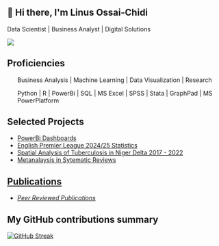 
## 👋 Hi there, I'm Linus Ossai-Chidi
Data Scientist | Business Analyst | Digital Solutions

![](https://komarev.com/ghpvc/?username=linus4one&color=05F26C)

<h2>Proficiencies</h2>
<ul>Business Analysis | Machine Learning | Data Visualization | Research</ul> 
<ul>Python | R | PowerBi | SQL | MS Excel | SPSS | Stata | GraphPad | MS PowerPlatform</ul>

<h2>Selected Projects</h2>
<ul>
<li><a href="https://github.com/linus4one/PowerBidashboards">PowerBi Dashboards</a></li>
<li><a href="https://github.com/linus4one/epl2024_25_stats/">English Premier League 2024/25 Statistics</a></li>
<li><a href="https://github.com/linus4one/niger-delta_tb_hiv_spatial">Spatial Analysis of Tuberculosis in Niger Delta 2017 - 2022</a></li>
<li><a href="https://github.com/linus4one/meta_analysis_for_proportions">Metanalaysis in Sytematic Reviews</li>
</ul>

<h2>Publications</h2>
<ul>
<li><a href="https://orcid.org/0000-0002-5385-0389"><i>Peer Reviewed Publications</i></a></li>
</ul>


<h2>My GitHub contributions summary</h2>

[![GitHub Streak](https://github-readme-streak-stats.herokuapp.com?user=linus4one&theme=dark&ring=fb4362&file=fb4362&currStreakNum=fb4362&currStreakLabel=fb4362&hide_border=true)](https://git.io/streak-stats)



